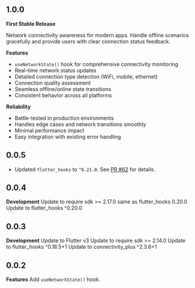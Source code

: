 ## 1.0.0

**First Stable Release**

Network connectivity awareness for modern apps. Handle offline scenarios gracefully
and provide users with clear connection status feedback.

**Features**
- `useNetworkState()` hook for comprehensive connectivity monitoring
- Real-time network status updates
- Detailed connection type detection (WiFi, mobile, ethernet)
- Connection quality assessment
- Seamless offline/online state transitions
- Consistent behavior across all platforms

**Reliability**
- Battle-tested in production environments
- Handles edge cases and network transitions smoothly
- Minimal performance impact
- Easy integration with existing error handling

## 0.0.5

- Updated `flutter_hooks` to `^0.21.0`. See [PR #62](https://github.com/wasabeef/flutter_use/pull/62) for details.

## 0.0.4

**Development**
Update to require sdk >= 2.17.0 same as flutter_hooks 0.20.0
Update to flutter_hooks ^0.20.0

## 0.0.3

**Development**
Update to Flutter v3
Update to require sdk >= 2.14.0
Update to flutter_hooks ^0.18.5+1
Update to connectivity_plus ^2.3.6+1

## 0.0.2

**Features**
Add `useNetworkState()` hook.
